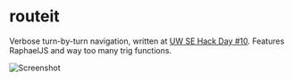 routeit
=======

Verbose turn-by-turn navigation, written at [UW SE Hack Day #10](http://sehackday.com). Features RaphaelJS and way too many trig functions.

![Screenshot](http://ss.cpfx.ca/wWHff.png?v)
